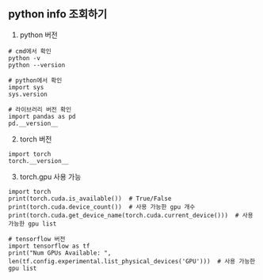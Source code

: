 ## python info 조회하기


1. python 버전 
```
# cmd에서 확인
python -v
python --version

# python에서 확인
import sys
sys.version

# 라이브러리 버전 확인
import pandas as pd
pd.__version__
```

  
2. torch 버전
```
import torch
torch.__version__
```

  
3. torch.gpu 사용 가능
```
import torch
print(torch.cuda.is_available())  # True/False
print(torch.cuda.device_count())  # 사용 가능한 gpu 개수
print(torch.cuda.get_device_name(torch.cuda.current_device()))  # 사용 가능한 gpu list

# tensorflow 버전
import tensorflow as tf
print("Num GPUs Available: ", len(tf.config.experimental.list_physical_devices('GPU')))  # 사용 가능한 gpu list
```

  
